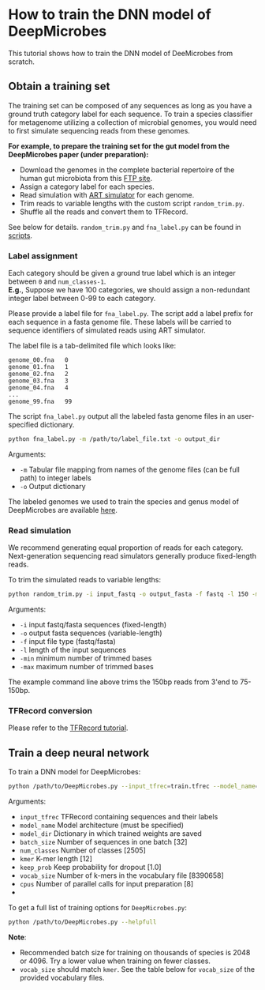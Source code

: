 # How to train the DNN model of DeepMicrobes

This tutorial shows how to train the DNN model of DeeMicrobes from scratch. 


## Obtain a training set

The training set can be composed of any sequences as long as you have a ground truth category label for each sequence. To train a species classifier for metagenome utilizing a collection of microbial genomes, you would need to first simulate sequencing reads from these genomes. <br>


<b>For example, to prepare the training set for the gut model from the DeepMicrobes paper (under preparation):</b> 
* Download the genomes in the complete bacterial repertoire of the human gut microbiota from this [FTP site](ftp://ftp.ebi.ac.uk/pub/databases/metagenomics/umgs_analyses). <br>
* Assign a category label for each species. <br>
* Read simulation with [ART simulator](https://academic.oup.com/bioinformatics/article/28/4/593/213322) for each genome. <br>
* Trim reads to variable lengths with the custom script `random_trim.py`. <br>
* Shuffle all the reads and convert them to TFRecord. <br>

See below for details. `random_trim.py` and `fna_label.py` can be found in [scripts](https://github.com/MicrobeLab/DeepMicrobes/blob/master/scripts).


### Label assignment

Each category should be given a ground true label which is an integer between `0` and `num_classes-1`. <br>
<b>E.g.</b>, Suppose we have 100 categories, we should assign a non-redundant integer label between 0-99 to each category. 

Please provide a label file for `fna_label.py`. The script add a label prefix for each sequence in a fasta genome file. These labels will be carried to sequence identifiers of simulated reads using ART simulator. 

The label file is a tab-delimited file which looks like:

```
genome_00.fna	0
genome_01.fna	1
genome_02.fna	2
genome_03.fna	3
genome_04.fna	4
...
genome_99.fna	99
```

The script `fna_label.py` output all the labeled fasta genome files in an user-specified dictionary. 

```sh
python fna_label.py -m /path/to/label_file.txt -o output_dir
```
Arguments:
* `-m` Tabular file mapping from names of the genome files (can be full path) to integer labels <br>
* `-o` Output dictionary

The labeled genomes we used to train the species and genus model of DeepMicrobes are available [here](https://mail2sysueducn-my.sharepoint.com/:f:/g/personal/liangqx7_mail2_sysu_edu_cn/EjQtlY1EmuZOtrUsbPCy4rQBo5rHmprL-WzvHbqzNAWVlA?e=zILdlI).


### Read simulation

We recommend generating equal proportion of reads for each category. Next-generation sequencing read simulators generally produce fixed-length reads. 

To trim the simulated reads to variable lengths:

```sh
python random_trim.py -i input_fastq -o output_fasta -f fastq -l 150 -min 0 -max 75
```
Arguments:  
* `-i` input fastq/fasta sequences (fixed-length) <br>
* `-o` output fasta sequences (variable-length) <br>
* `-f` input file type (fastq/fasta) <br>
* `-l` length of the input sequences <br>
* `-min` minimum number of trimmed bases <br>
* `-max` maximum number of trimmed bases <br>

The example command line above trims the 150bp reads from 3'end to 75-150bp. 


### TFRecord conversion

Please refer to the [TFRecord tutorial](https://github.com/MicrobeLab/DeepMicrobes/blob/master/document/tfrecord.md).


## Train a deep neural network

To train a DNN model for DeepMicrobes:

```sh
python /path/to/DeepMicrobes.py --input_tfrec=train.tfrec --model_name=attention --model_dir=/path/to/weights
```
Arguments:
* `input_tfrec` TFRecord containing sequences and their labels <br>
* `model_name` Model architecture (must be specified) <br>	
* `model_dir` Dictionary in which trained weights are saved <br>
* `batch_size` Number of sequences in one batch [32] <br>
* `num_classes` Number of classes [2505] <br>
* `kmer` K-mer length [12] <br>
* `keep_prob` Keep probability for dropout [1.0] <br>
* `vocab_size` Number of k-mers in the vocabulary file [8390658] <br>
* `cpus` Number of parallel calls for input preparation [8] <br>
* 


To get a full list of training options for `DeepMicrobes.py`:

```sh
python /path/to/DeepMicrobes.py --helpfull
```


<b>Note</b>: 
* Recommended batch size for training on thousands of species is 2048 or 4096. Try a lower value when training on fewer classes. 
* `vocab_size` should match `kmer`. See the table below for `vocab_size` of the provided vocabulary files.

